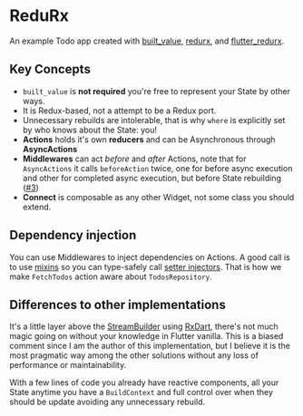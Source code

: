 # ReduRx

An example Todo app created with [built_value](https://pub.dartlang.org/packages/built_value), [redurx](https://pub.dartlang.org/packages/redurx), and [flutter_redurx](https://pub.dartlang.org/packages/flutter_redurx).

## Key Concepts

  * `built_value` is **not required** you're free to represent your State by other ways.
  * It is Redux-based, not a attempt to be a Redux port.
  * Unnecessary rebuilds are intolerable, that is why `where` is explicitly set by who knows about the State: you!
  * **Actions** holds it's own **reducers** and can be Asynchronous through **AsyncActions** 
  * **Middlewares** can act *before* and *after* Actions, note that for `AsyncActions` it calls `beforeAction` twice, one for before async execution and other for completed async execution, but before State rebuilding ([#3](https://github.com/leocavalcante/Flutter-ReduRx/issues/3))
  * **Connect** is composable as any other Widget, not some class you should extend.
  
## Dependency injection
  
You can use Middlewares to inject dependencies on Actions. A good call is to use [mixins](https://www.dartlang.org/articles/language/mixins) so you can type-safely call [setter injectors](https://en.wikipedia.org/wiki/Dependency_injection#Setter_injection_comparison). That is how we make `FetchTodos` action aware about `TodosRepository`.
  
## Differences to other implementations

It's a little layer above the [StreamBuilder](https://docs.flutter.io/flutter/widgets/StreamBuilder-class.html) using [RxDart](https://github.com/ReactiveX/rxdart), there's not much magic going on without your knowledge in Flutter vanilla. This is a biased comment since I am the author of this implementation, but I believe it is the most pragmatic way among the other solutions without any loss of performance or maintainability.

With a few lines of code you already have reactive components, all your State anytime you have a `BuildContext` and full control over when they should be update avoiding any unnecessary rebuild.
